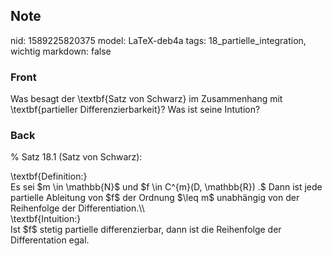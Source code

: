 ## Note
nid: 1589225820375
model: LaTeX-deb4a
tags: 18_partielle_integration, wichtig
markdown: false

### Front
Was besagt der \textbf{Satz von Schwarz} im Zusammenhang mit \textbf{partieller Differenzierbarkeit}? Was ist seine Intution?

### Back
% Satz 18.1 (Satz von Schwarz): <div>
</div><div>\textbf{Definition:}</div><div>
</div><div>Es sei $m \in \mathbb{N}$ und $f \in C^{m}(D, \mathbb{R}) .$ Dann ist jede partielle Ableitung von $f$ der Ordnung $\leq m$ unabhängig von der Reihenfolge der Differentiation.\\</div><div>
</div><div>\textbf{Intuition:}</div><div>
</div><div>Ist $f$ stetig partielle differenzierbar, dann ist die Reihenfolge der Differentation egal.</div>
